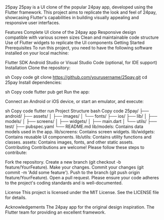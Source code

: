 25pay
25pay is a UI clone of the popular 24pay app, developed using the Flutter framework. This project aims to replicate the look and feel of 24pay, showcasing Flutter's capabilities in building visually appealing and responsive user interfaces.

Features
Complete UI clone of the 24pay app
Responsive design compatible with various screen sizes
Clean and maintainable code structure
Use of Flutter widgets to replicate the UI components
Getting Started
Prerequisites
To run this project, you need to have the following software installed on your local machine:

Flutter SDK
Android Studio or Visual Studio Code (optional, for IDE support)
Installation
Clone the repository:

sh
Copy code
git clone https://github.com/yourusername/25pay.git
cd 25pay
Install dependencies:

sh
Copy code
flutter pub get
Run the app:

Connect an Android or iOS device, or start an emulator, and execute:

sh
Copy code
flutter run
Project Structure
bash
Copy code
25pay/
├── android/
├── assets/
│   ├── images/
│   └── fonts/
├── ios/
├── lib/
│   ├── models/
│   ├── screens/
│   ├── widgets/
│   ├── main.dart
│   └── utils/
├── test/
├── pubspec.yaml
└── README.md
lib/models: Contains data models used in the app.
lib/screens: Contains screen widgets.
lib/widgets: Contains reusable UI components.
lib/utils: Contains utility functions and classes.
assets: Contains images, fonts, and other static assets.
Contributing
Contributions are welcome! Please follow these steps to contribute:

Fork the repository.
Create a new branch (git checkout -b feature/YourFeature).
Make your changes.
Commit your changes (git commit -m 'Add some feature').
Push to the branch (git push origin feature/YourFeature).
Open a pull request.
Please ensure your code adheres to the project's coding standards and is well-documented.

License
This project is licensed under the MIT License. See the LICENSE file for details.

Acknowledgements
The 24pay app for the original design inspiration.
The Flutter team for providing an excellent framework.
